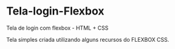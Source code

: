 # Tela-login-Flexbox
Tela de login com flexbox - HTML + CSS

Tela simples criada utilizando alguns recursos do FLEXBOX CSS.
